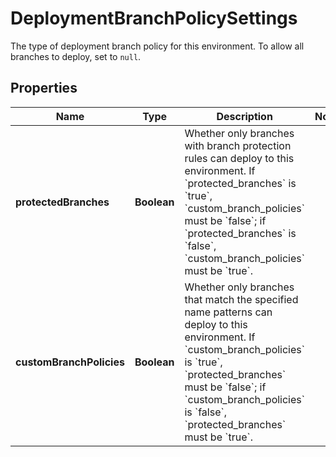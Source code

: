 

# DeploymentBranchPolicySettings

The type of deployment branch policy for this environment. To allow all branches to deploy, set to `null`.

## Properties

| Name | Type | Description | Notes |
|------------ | ------------- | ------------- | -------------|
|**protectedBranches** | **Boolean** | Whether only branches with branch protection rules can deploy to this environment. If &#x60;protected_branches&#x60; is &#x60;true&#x60;, &#x60;custom_branch_policies&#x60; must be &#x60;false&#x60;; if &#x60;protected_branches&#x60; is &#x60;false&#x60;, &#x60;custom_branch_policies&#x60; must be &#x60;true&#x60;. |  |
|**customBranchPolicies** | **Boolean** | Whether only branches that match the specified name patterns can deploy to this environment.  If &#x60;custom_branch_policies&#x60; is &#x60;true&#x60;, &#x60;protected_branches&#x60; must be &#x60;false&#x60;; if &#x60;custom_branch_policies&#x60; is &#x60;false&#x60;, &#x60;protected_branches&#x60; must be &#x60;true&#x60;. |  |



